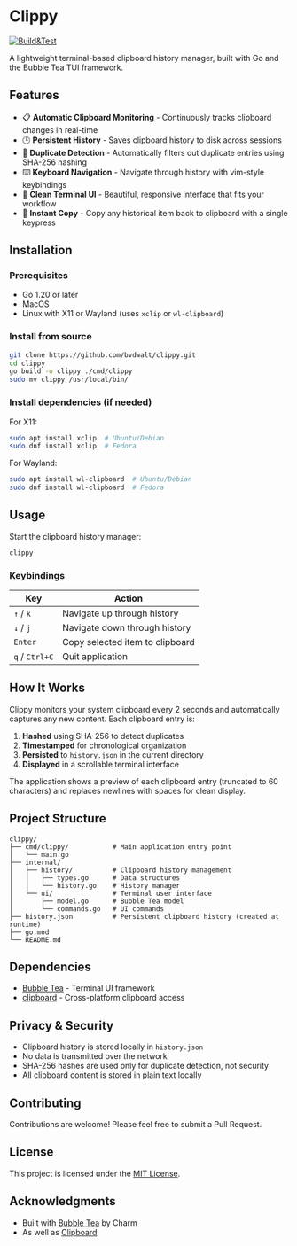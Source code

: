 # Clippy
[![Build&Test](https://github.com/bvdwalt/clippy/actions/workflows/build_test.yml/badge.svg?branch=main)](https://github.com/bvdwalt/clippy/actions/workflows/build_test.yml)

A lightweight terminal-based clipboard history manager, built with Go and the Bubble Tea TUI framework.

## Features

- 📋 **Automatic Clipboard Monitoring** - Continuously tracks clipboard changes in real-time
- 🕒 **Persistent History** - Saves clipboard history to disk across sessions
- 🎯 **Duplicate Detection** - Automatically filters out duplicate entries using SHA-256 hashing
- ⌨️ **Keyboard Navigation** - Navigate through history with vim-style keybindings
- 📱 **Clean Terminal UI** - Beautiful, responsive interface that fits your workflow
- 🔄 **Instant Copy** - Copy any historical item back to clipboard with a single keypress

## Installation

### Prerequisites

- Go 1.20 or later
- MacOS
- Linux with X11 or Wayland (uses `xclip` or `wl-clipboard`)

### Install from source

```bash
git clone https://github.com/bvdwalt/clippy.git
cd clippy
go build -o clippy ./cmd/clippy
sudo mv clippy /usr/local/bin/
```

### Install dependencies (if needed)

For X11:
```bash
sudo apt install xclip  # Ubuntu/Debian
sudo dnf install xclip  # Fedora
```

For Wayland:
```bash
sudo apt install wl-clipboard  # Ubuntu/Debian
sudo dnf install wl-clipboard  # Fedora
```

## Usage

Start the clipboard history manager:

```bash
clippy
```

### Keybindings

| Key | Action |
|-----|--------|
| `↑` / `k` | Navigate up through history |
| `↓` / `j` | Navigate down through history |
| `Enter` | Copy selected item to clipboard |
| `q` / `Ctrl+C` | Quit application |

## How It Works

Clippy monitors your system clipboard every 2 seconds and automatically captures any new content. Each clipboard entry is:

1. **Hashed** using SHA-256 to detect duplicates
2. **Timestamped** for chronological organization  
3. **Persisted** to `history.json` in the current directory
4. **Displayed** in a scrollable terminal interface

The application shows a preview of each clipboard entry (truncated to 60 characters) and replaces newlines with spaces for clean display.

## Project Structure

```
clippy/
├── cmd/clippy/           # Main application entry point
│   └── main.go
├── internal/
│   ├── history/          # Clipboard history management
│   │   ├── types.go      # Data structures
│   │   └── history.go    # History manager
│   └── ui/               # Terminal user interface
│       ├── model.go      # Bubble Tea model
│       └── commands.go   # UI commands
├── history.json          # Persistent clipboard history (created at runtime)
├── go.mod
└── README.md
```

## Dependencies

- [Bubble Tea](https://github.com/charmbracelet/bubbletea) - Terminal UI framework
- [clipboard](https://github.com/atotto/clipboard) - Cross-platform clipboard access

## Privacy & Security

- Clipboard history is stored locally in `history.json`
- No data is transmitted over the network
- SHA-256 hashes are used only for duplicate detection, not security
- All clipboard content is stored in plain text locally

## Contributing

Contributions are welcome! Please feel free to submit a Pull Request.

## License

This project is licensed under the [MIT License](LICENSE).

## Acknowledgments

- Built with [Bubble Tea](https://github.com/charmbracelet/bubbletea) by Charm
- As well as [Clipboard](https://github.com/atotto/clipboard)
